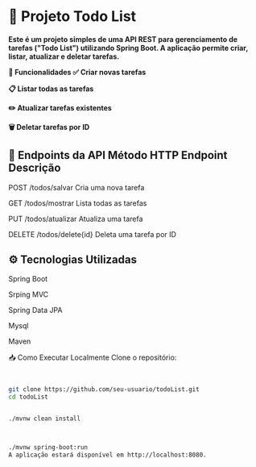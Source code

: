 <h1>📝 Projeto Todo List</h1>

<h4>
Este é um projeto simples de uma API REST para gerenciamento de tarefas ("Todo List") utilizando Spring Boot. A aplicação permite criar, listar, atualizar e deletar tarefas.

🚀 Funcionalidades
✅ Criar novas tarefas

📋 Listar todas as tarefas

✏️ Atualizar tarefas existentes

🗑️ Deletar tarefas por ID


<h2>🔗 Endpoints da API
Método HTTP	Endpoint	Descrição</h2>

POST /todos/salvar	Cria uma nova tarefa

GET	/todos/mostrar	Lista todas as tarefas

PUT	/todos/atualizar	Atualiza uma tarefa

DELETE	/todos/delete{id}	Deleta uma tarefa por ID

<h2>⚙️ Tecnologias Utilizadas</h2>


Spring Boot

Srping MVC

Spring Data JPA

Mysql

Maven

📥 Como Executar Localmente
Clone o repositório:

```bash


git clone https://github.com/seu-usuario/todoList.git
cd todoList
```
```bash

./mvnw clean install

```
```bash


./mvnw spring-boot:run
A aplicação estará disponível em http://localhost:8080.
```
</h4>
